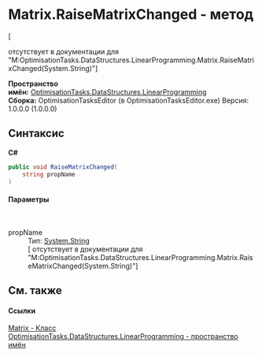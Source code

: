 # Matrix.RaiseMatrixChanged - метод
 

\[<summary> отсутствует в документации для "M:OptimisationTasks.DataStructures.LinearProgramming.Matrix.RaiseMatrixChanged(System.String)"\]

**Пространство имён:**&nbsp;<a href="N_OptimisationTasks_DataStructures_LinearProgramming">OptimisationTasks.DataStructures.LinearProgramming</a><br />**Сборка:**&nbsp;OptimisationTasksEditor (в OptimisationTasksEditor.exe) Версия: 1.0.0.0 (1.0.0.0)

## Синтаксис

**C#**<br />
``` C#
public void RaiseMatrixChanged(
	string propName
)
```


#### Параметры
&nbsp;<dl><dt>propName</dt><dd>Тип:&nbsp;<a href="http://msdn2.microsoft.com/ru-ru/library/s1wwdcbf" target="_blank">System.String</a><br />\[<param name="propName"/> отсутствует в документации для "M:OptimisationTasks.DataStructures.LinearProgramming.Matrix.RaiseMatrixChanged(System.String)"\]</dd></dl>

## См. также


#### Ссылки
<a href="T_OptimisationTasks_DataStructures_LinearProgramming_Matrix">Matrix - Класс</a><br /><a href="N_OptimisationTasks_DataStructures_LinearProgramming">OptimisationTasks.DataStructures.LinearProgramming - пространство имён</a><br />